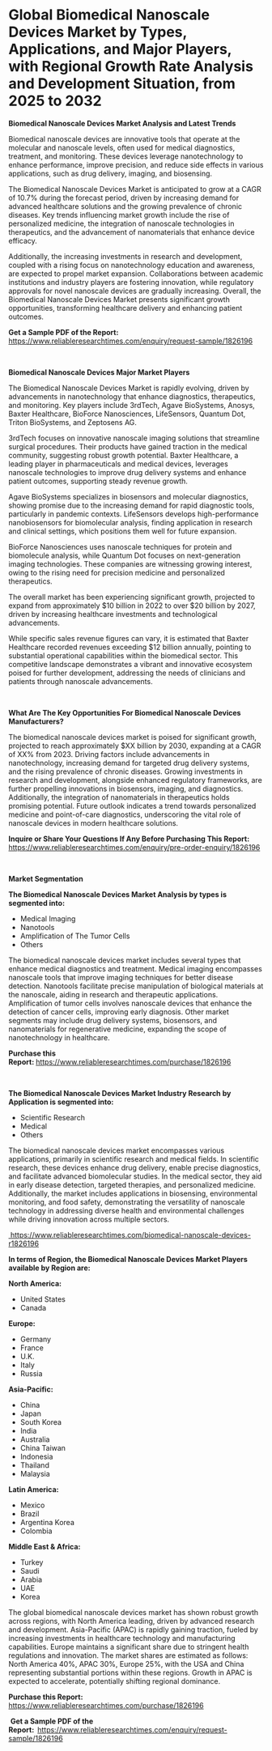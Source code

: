 <p><h1>Global Biomedical Nanoscale Devices Market by Types, Applications, and Major Players, with Regional Growth Rate Analysis and Development Situation, from 2025 to 2032</h1></p><p><strong>Biomedical Nanoscale Devices Market Analysis and Latest Trends</strong></p>
<p><p>Biomedical nanoscale devices are innovative tools that operate at the molecular and nanoscale levels, often used for medical diagnostics, treatment, and monitoring. These devices leverage nanotechnology to enhance performance, improve precision, and reduce side effects in various applications, such as drug delivery, imaging, and biosensing.</p><p>The Biomedical Nanoscale Devices Market is anticipated to grow at a CAGR of 10.7% during the forecast period, driven by increasing demand for advanced healthcare solutions and the growing prevalence of chronic diseases. Key trends influencing market growth include the rise of personalized medicine, the integration of nanoscale technologies in therapeutics, and the advancement of nanomaterials that enhance device efficacy. </p><p>Additionally, the increasing investments in research and development, coupled with a rising focus on nanotechnology education and awareness, are expected to propel market expansion. Collaborations between academic institutions and industry players are fostering innovation, while regulatory approvals for novel nanoscale devices are gradually increasing. Overall, the Biomedical Nanoscale Devices Market presents significant growth opportunities, transforming healthcare delivery and enhancing patient outcomes.</p></p>
<p><strong>Get a Sample PDF of the Report:&nbsp;</strong> <a href="https://www.reliableresearchtimes.com/enquiry/request-sample/1826196?utm_campaign=3311&utm_medium=2&utm_source=Github&utm_content=ia&utm_term=14042025&utm_id=biomedical-nanoscale-devices">https://www.reliableresearchtimes.com/enquiry/request-sample/1826196</a></p>
<p>&nbsp;</p>
<p><strong>Biomedical Nanoscale Devices Major Market Players</strong></p>
<p><p>The Biomedical Nanoscale Devices Market is rapidly evolving, driven by advancements in nanotechnology that enhance diagnostics, therapeutics, and monitoring. Key players include 3rdTech, Agave BioSystems, Anosys, Baxter Healthcare, BioForce Nanosciences, LifeSensors, Quantum Dot, Triton BioSystems, and Zeptosens AG.</p><p>3rdTech focuses on innovative nanoscale imaging solutions that streamline surgical procedures. Their products have gained traction in the medical community, suggesting robust growth potential. Baxter Healthcare, a leading player in pharmaceuticals and medical devices, leverages nanoscale technologies to improve drug delivery systems and enhance patient outcomes, supporting steady revenue growth.</p><p>Agave BioSystems specializes in biosensors and molecular diagnostics, showing promise due to the increasing demand for rapid diagnostic tools, particularly in pandemic contexts. LifeSensors develops high-performance nanobiosensors for biomolecular analysis, finding application in research and clinical settings, which positions them well for future expansion.</p><p>BioForce Nanosciences uses nanoscale techniques for protein and biomolecule analysis, while Quantum Dot focuses on next-generation imaging technologies. These companies are witnessing growing interest, owing to the rising need for precision medicine and personalized therapeutics.</p><p>The overall market has been experiencing significant growth, projected to expand from approximately $10 billion in 2022 to over $20 billion by 2027, driven by increasing healthcare investments and technological advancements. </p><p>While specific sales revenue figures can vary, it is estimated that Baxter Healthcare recorded revenues exceeding $12 billion annually, pointing to substantial operational capabilities within the biomedical sector. This competitive landscape demonstrates a vibrant and innovative ecosystem poised for further development, addressing the needs of clinicians and patients through nanoscale advancements.</p></p>
<p>&nbsp;</p>
<p><strong>What Are The Key Opportunities For Biomedical Nanoscale Devices Manufacturers?</strong></p>
<p><p>The biomedical nanoscale devices market is poised for significant growth, projected to reach approximately $XX billion by 2030, expanding at a CAGR of XX% from 2023. Driving factors include advancements in nanotechnology, increasing demand for targeted drug delivery systems, and the rising prevalence of chronic diseases. Growing investments in research and development, alongside enhanced regulatory frameworks, are further propelling innovations in biosensors, imaging, and diagnostics. Additionally, the integration of nanomaterials in therapeutics holds promising potential. Future outlook indicates a trend towards personalized medicine and point-of-care diagnostics, underscoring the vital role of nanoscale devices in modern healthcare solutions.</p></p>
<p><strong>Inquire or Share Your Questions If Any Before Purchasing This Report:</strong> <a href="https://www.reliableresearchtimes.com/enquiry/pre-order-enquiry/1826196?utm_campaign=3311&utm_medium=2&utm_source=Github&utm_content=ia&utm_term=14042025&utm_id=biomedical-nanoscale-devices">https://www.reliableresearchtimes.com/enquiry/pre-order-enquiry/1826196</a></p>
<p>&nbsp;</p>
<p><strong>Market Segmentation</strong></p>
<p><strong>The Biomedical Nanoscale Devices Market Analysis by types is segmented into:</strong></p>
<p><ul><li>Medical Imaging</li><li>Nanotools</li><li>Amplification of The Tumor Cells</li><li>Others</li></ul></p>
<p><p>The biomedical nanoscale devices market includes several types that enhance medical diagnostics and treatment. Medical imaging encompasses nanoscale tools that improve imaging techniques for better disease detection. Nanotools facilitate precise manipulation of biological materials at the nanoscale, aiding in research and therapeutic applications. Amplification of tumor cells involves nanoscale devices that enhance the detection of cancer cells, improving early diagnosis. Other market segments may include drug delivery systems, biosensors, and nanomaterials for regenerative medicine, expanding the scope of nanotechnology in healthcare.</p></p>
<p><strong>Purchase this Report:&nbsp;</strong><a href="https://www.reliableresearchtimes.com/purchase/1826196?utm_campaign=3311&utm_medium=2&utm_source=Github&utm_content=ia&utm_term=14042025&utm_id=biomedical-nanoscale-devices">https://www.reliableresearchtimes.com/purchase/1826196</a></p>
<p>&nbsp;</p>
<p><strong>The Biomedical Nanoscale Devices Market Industry Research by Application is segmented into:</strong></p>
<p><ul><li>Scientific Research</li><li>Medical</li><li>Others</li></ul></p>
<p><p>The biomedical nanoscale devices market encompasses various applications, primarily in scientific research and medical fields. In scientific research, these devices enhance drug delivery, enable precise diagnostics, and facilitate advanced biomolecular studies. In the medical sector, they aid in early disease detection, targeted therapies, and personalized medicine. Additionally, the market includes applications in biosensing, environmental monitoring, and food safety, demonstrating the versatility of nanoscale technology in addressing diverse health and environmental challenges while driving innovation across multiple sectors.</p></p>
<p><a href="https://www.reliableresearchtimes.com/biomedical-nanoscale-devices-r1826196?utm_campaign=3311&utm_medium=2&utm_source=Github&utm_content=ia&utm_term=14042025&utm_id=biomedical-nanoscale-devices">&nbsp;https://www.reliableresearchtimes.com/biomedical-nanoscale-devices-r1826196</a></p>
<p><strong>In terms of Region, the Biomedical Nanoscale Devices Market Players available by Region are:</strong></p>
<p>
    <p> <strong> North America: </strong>
        <ul>
            <li>United States</li>
            <li>Canada</li>
        </ul>
        </p> 
    <p> <strong> Europe: </strong>
        <ul>
            <li>Germany</li>
            <li>France</li>
            <li>U.K.</li>
            <li>Italy</li>
            <li>Russia</li>
        </ul>
        </p> 
    <p> <strong> Asia-Pacific: </strong>
        <ul>
            <li>China</li>
            <li>Japan</li>
            <li>South Korea</li>
            <li>India</li>
            <li>Australia</li>
            <li>China Taiwan</li>
            <li>Indonesia</li>
            <li>Thailand</li>
            <li>Malaysia</li>
        </ul>
        </p> 
    <p> <strong> Latin America: </strong>
        <ul>
            <li>Mexico</li>
            <li>Brazil</li>
            <li>Argentina Korea</li>
            <li>Colombia</li>
        </ul>
        </p> 
    <p> <strong> Middle East & Africa: </strong>
        <ul>
            <li>Turkey</li>
            <li>Saudi</li>
            <li>Arabia</li>
            <li>UAE</li>
            <li>Korea</li>
        </ul>
    </p>
    </p>
<p><p>The global biomedical nanoscale devices market has shown robust growth across regions, with North America leading, driven by advanced research and development. Asia-Pacific (APAC) is rapidly gaining traction, fueled by increasing investments in healthcare technology and manufacturing capabilities. Europe maintains a significant share due to stringent health regulations and innovation. The market shares are estimated as follows: North America 40%, APAC 30%, Europe 25%, with the USA and China representing substantial portions within these regions. Growth in APAC is expected to accelerate, potentially shifting regional dominance.</p></p>
<p><strong>Purchase this Report: </strong><a href="https://www.reliableresearchtimes.com/purchase/1826196?utm_campaign=3311&utm_medium=2&utm_source=Github&utm_content=ia&utm_term=14042025&utm_id=biomedical-nanoscale-devices">https://www.reliableresearchtimes.com/purchase/1826196</a></p>
<p>&nbsp;<strong>Get a Sample PDF of the Report:&nbsp;&nbsp;</strong><a href="https://www.reliableresearchtimes.com/enquiry/request-sample/1826196?utm_campaign=3311&utm_medium=2&utm_source=Github&utm_content=ia&utm_term=14042025&utm_id=biomedical-nanoscale-devices">https://www.reliableresearchtimes.com/enquiry/request-sample/1826196</a></p>
<p><strong></strong></p>
<p><p></p><p></p><p></p></p>